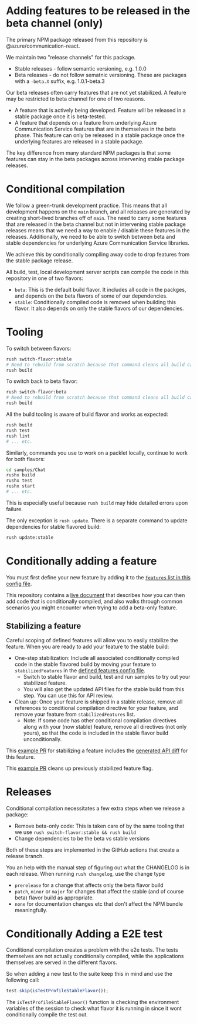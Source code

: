 # Adding features to be released in the beta channel (only)

The primary NPM package released from this repository is @azure/communication-react.

We maintain two "release channels" for this package.

* Stable releases - follow semantic versioning, e.g. 1.0.0
* Beta releases - do not follow sematnic versioning. These are packages with a `-beta.X` suffix, e.g. 1.0.1-beta.3

Our beta releases often carry features that are not yet stabilized. A feature may be restricted to beta channel for
one of two reasons.

* A feature that is actively being developed. Feature will be released in a stable package once it is beta-tested.
* A feature that depends on a feature from underlying Azure Communication Service features that are in themselves in the beta phase.
  This feature can only be released in a stable package once the underlying features are released in a stable package.

The key difference from many standard NPM packages is that some features can stay in the beta packages across intervening stable package releases.

# Conditional compilation

We follow a green-trunk development practice. This means that all development happens on the `main` branch, and all releases are generated by creating short-lived branches off of `main`. The need to carry some features that are released in the beta channel but not in intervening stable package releases means that we need a way to enable / disable these features in the releases. Additionally, we need to be able to switch between beta and stable dependencies for underlying Azure Communication Service libraries.

We achieve this by conditionally compiling away code to drop features from the stable package release.

All build, test, local development server scripts can compile the code in this repository in one of two flavors:

* `beta`: This is the default build flavor. It includes all code in the packges, and depends on the beta flavors of some of our dependencies.
* `stable`: Conditionally compiled code is removed when building this flavor. It also depends on only the stable flavors of our dependencies.

# Tooling

To switch between flavors:

```bash
rush switch-flavor:stable
# Need to rebuild from scratch because that command cleans all build caches.
rush build
```

To switch back to beta flavor:

```bash
rush switch-flavor:beta
# Need to rebuild from scratch because that command cleans all build caches.
rush build
```

All the build tooling is aware of build flavor and works as expected:

```bash
rush build
rush test
rush lint
# ... etc.
```

Similarly, commands you use to work on a packlet locally, continue to work for both flavors:

```bash
cd samples/Chat
rushx build
rushx test
rushx start
# ... etc.
```

This is especially useful because `rush build` may hide detailed errors upon failure.

The only exception is `rush update`. There is a separate command to update dependencies for stable flavored build:

```bash
rush update:stable
```

# Conditionally adding a feature

You must first define your new feature by adding it to the [`features` list in this config file](../../common/config/babel/.babelrc.js).

This repository contains a [live document](../../packages/acs-ui-common/src/conditional-compilation-sample/index.tsx) that describes how you can then add code that is conditionally compiled, and also walks through common scenarios you might encounter when trying to add a beta-only
feature.

## Stabilizing a feature

Careful scoping of defined features will allow you to easily stabilize the feature. When you are ready to add your feature to the stable build:

- One-step stabilization: Include all associated conditionally compiled code in the stable flavored build by moving your feature to `stabilizedFeatures` in the [defined features config file]((../../common/config/babel/.babelrc.js)).
  - Switch to stable flavor and build, test and run samples to try out your stabilized feature.
  - You will also get the updated API files for the stable build from this step. You can use this for API review.
- Clean up: Once your feature is shipped in a stable release, remove all references to conditional compilation directive for your feature, and remove your feature from `stabilizedFeatures` list.
  - Note: If some code has other conditional compilation directives along with your (now stable) feature, remove all directives (not only yours), so that the code is included in the stable flavor build unconditionally.

This [example PR](https://github.com/Azure/communication-ui-library/pull/1547) for stabilizing a feature includes the [generated API diff](https://github.com/Azure/communication-ui-library/pull/1547/files#diff-e76b64bd635283f256ec46065d2e58b277d9fad73ff4e4a774e4509c0290acfe) for this feature.

This [example PR](https://github.com/Azure/communication-ui-library/pull/1846) cleans up previously stabilized feature flag.

# Releases

Conditional compilation necessitates a few extra steps when we release a package:

* Remove beta-only code: This is taken care of by the same tooling that we use `rush switch-flavor:stable && rush build`
* Change dependencies to be the beta vs stable versions

Both of these steps are implemented in the GitHub actions that create a release branch.

You an help with the manual step of figuring out what the CHANGELOG is in each release. When running `rush changelog`, use the change type

* `prerelease` for a change that affects only the beta flavor build
* `patch`, `minor` or `major` for changes that affect the stable (and of course beta) flavor build as appropriate.
* `none` for documentation changes etc that don't affect the NPM bundle meaningfully.

# Conditionally Adding a E2E test

Conditional compilation creates a problem with the e2e tests. The tests themselves are not actually conditionally compiled, while the applications themselves are served in the different flavors.

So when adding a new test to the suite keep this in mind and use the following call:

```TypeScript
test.skip(isTestProfileStableFlavor());
```

The `isTestProfileStableFlavor()` function is checking the environment variables of the session to check what flavor it is running in since it wont conditionally compile the test out.
